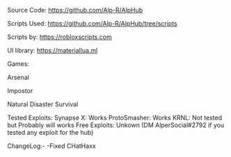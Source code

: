 Source Code: https://github.com/Alp-R/AlpHub

Scripts Used: https://github.com/Alp-R/AlpHub/tree/scripts

Scripts by: https://robloxscripts.com

UI library: https://materiallua.ml

Games:

Arsenal

Impostor

Natural Disaster Survival

Tested Exploits:
Synapse X: Works
ProtoSmasher: Works
KRNL: Not tested but Probably will works
Free Exploits: Unkown (DM AlperSocial#2792 if you tested any exploit for the hub)


ChangeLog:-
-Fixed CHatHaxx
